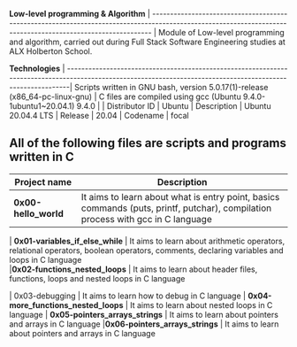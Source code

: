 __Low-level programming & Algorithm__ 
| ------------------------------------------------------------------------------------------------------------------------------------------------------------ |
Module of Low-level programming and algorithm, carried out during Full Stack Software Engineering studies at ALX Holberton School.

__Technologies__
| -------------------------------------------------------------------------------------------------------------------------------------------------------------|
 Scripts written in GNU bash, version 5.0.17(1)-release (x86_64-pc-linux-gnu) 
| C files are compiled using gcc (Ubuntu 9.4.0-1ubuntu1~20.04.1) 9.4.0 |
| Distributor ID | Ubuntu
| Description    | Ubuntu 20.04.4 LTS
| Release        | 20.04
| Codename       | focal
                                                                                                                       
                                                                                                                                      
 All of the following files are scripts and programs written in C 
---------------------------------------------------------------------------------------------------------------------------------------------------------------
                                                                                                                                                              
| __Project name__       |   __Description__  |
| -----------------  |  ---------------------------------------------------------------------------------------------------------------------------------------
| **0x00-hello_world**                  |   	It aims to learn about what is entry point, basics commands (puts, printf, putchar), compilation process with gcc in C language
 
| **0x01-variables_if_else_while**	     |  It aims to learn about arithmetic operators, relational operators, boolean operators, comments, declaring variables and loops in C language  
|**0x02-functions_nested_loops**        |  It aims to learn about header files, functions, loops and nested loops in C language

| 0x03-debugging                        |   It aims to learn how to debug in C language
| __0x04-more_functions_nested_loops__  |   It aims to learn about nested loops in C language
| __0x05-pointers_arrays_strings__	     |   It aims to learn about pointers and arrays in C language
|__0x06-pointers_arrays_strings__	      |   It aims to learn about pointers and arrays in C language
 	  
